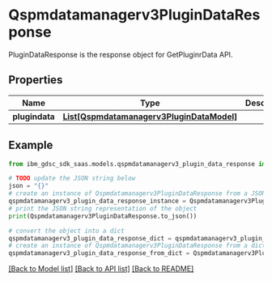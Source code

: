 # Qspmdatamanagerv3PluginDataResponse

PluginDataResponse is the response object for GetPluginrData API.

## Properties

Name | Type | Description | Notes
------------ | ------------- | ------------- | -------------
**plugindata** | [**List[Qspmdatamanagerv3PluginDataModel]**](Qspmdatamanagerv3PluginDataModel.md) |  | [optional] 

## Example

```python
from ibm_gdsc_sdk_saas.models.qspmdatamanagerv3_plugin_data_response import Qspmdatamanagerv3PluginDataResponse

# TODO update the JSON string below
json = "{}"
# create an instance of Qspmdatamanagerv3PluginDataResponse from a JSON string
qspmdatamanagerv3_plugin_data_response_instance = Qspmdatamanagerv3PluginDataResponse.from_json(json)
# print the JSON string representation of the object
print(Qspmdatamanagerv3PluginDataResponse.to_json())

# convert the object into a dict
qspmdatamanagerv3_plugin_data_response_dict = qspmdatamanagerv3_plugin_data_response_instance.to_dict()
# create an instance of Qspmdatamanagerv3PluginDataResponse from a dict
qspmdatamanagerv3_plugin_data_response_from_dict = Qspmdatamanagerv3PluginDataResponse.from_dict(qspmdatamanagerv3_plugin_data_response_dict)
```
[[Back to Model list]](../README.md#documentation-for-models) [[Back to API list]](../README.md#documentation-for-api-endpoints) [[Back to README]](../README.md)


